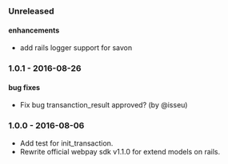 ### Unreleased

#### enhancements
* add rails logger support for savon

### 1.0.1 - 2016-08-26

#### bug fixes
* Fix bug transanction_result approved? (by @isseu)

### 1.0.0 - 2016-08-06

* Add test for init_transaction.
* Rewrite official webpay sdk v1.1.0 for extend models on rails.
